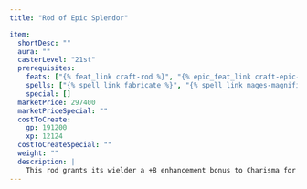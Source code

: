 ```yaml
---
title: "Rod of Epic Splendor"

item:
  shortDesc: ""
  aura: ""
  casterLevel: "21st"
  prerequisites:
    feats: ["{% feat_link craft-rod %}", "{% epic_feat_link craft-epic-rod %}"]
    spells: ["{% spell_link fabricate %}", "{% spell_link mages-magnificent-mansion %}"]
    special: []
  marketPrice: 297400
  marketPriceSpecial: ""
  costToCreate:
    gp: 191200
    xp: 12124
  costToCreateSpecial: ""
  weight: ""
  description: |
    This rod grants its wielder a +8 enhancement bonus to Charisma for as long as he or she holds or carries the item. Three times per day, the rod creates and garbs him or her in clothing of the finest fabrics, plus adornments of fur and jewels. Apparel created by the rod can remain in existence up to 24 hours. The value of the garb ranges from 70,000 to 100,000 gp ({% die_roll 1 4 6 %} &times;10,000 gp) &ndash; 10,000 gp for the fabric, 50,000 gp for the furs, and the rest for jewel trim (maximum of 40 gems, maximum value 1,000 gp each). In addition, the rod can, once per week, create a palatial mansion in any floor plan the user desires. The mansion is palatial, able to accommodate up to 250 people, housing them in private chambers and serving them fine banquets. The mansion lasts for three days, after which time it, and everything originally in it (including items removed from the mansion), disappear.
---
```

